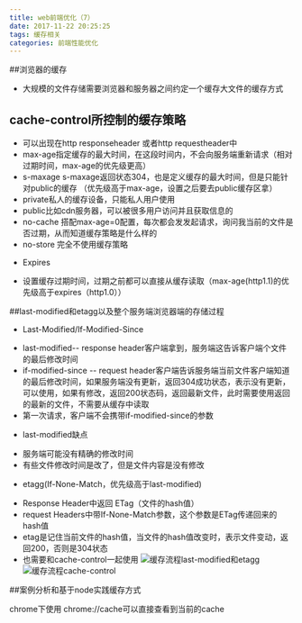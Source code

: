 ```yaml
---
title: web前端优化（7）
date: 2017-11-22 20:25:25
tags: 缓存相关
categories: 前端性能优化
---
```




##浏览器的缓存

 * 大规模的文件存储需要浏览器和服务器之间约定一个缓存大文件的缓存方式

 
 
 
## cache-control所控制的缓存策略

 * 可以出现在http responseheader 或者http requestheader中
 * max-age指定缓存的最大时间，在这段时间内，不会向服务端重新请求（相对过期时间，max-age的优先级更高）
 * s-maxage s-maxage返回状态304，也是定义缓存的最大时间，但是只能针对public的缓存 （优先级高于max-age，设置之后要去public缓存区拿）
 * private私人的缓存设备，只能私人用户使用
 * public比如cdn服务器，可以被很多用户访问并且获取信息的
 * no-cache 搭配max-age=0配置，每次都会发发起请求，询问我当前的文件是否过期，从而知道缓存策略是什么样的
 * no-store 完全不使用缓存策略
 - Expires
  * 设置缓存过期时间，过期之前都可以直接从缓存读取（max-age(http1.1)的优先级高于expires（http1.0））
<!--more-->
##last-modified和etagg以及整个服务端浏览器端的存储过程
 - Last-Modified/If-Modified-Since
  * last-modified-- response header客户端拿到，服务端这告诉客户端个文件的最后修改时间
  * if-modified-since -- request header客户端告诉服务端当前文件客户端知道的最后修改时间，如果服务端没有更新，返回304成功状态，表示没有更新，可以使用，如果有修改，返回200状态码，返回最新文件，此时需要使用返回的最新的文件，不需要从缓存中读取
   * 第一次请求，客户端不会携带if-modified-since的参数
 - last-modified缺点
  * 服务端可能没有精确的修改时间
  * 有些文件修改时间是改了，但是文件内容是没有修改
 - etagg(If-None-Match，优先级高于last-modified)
  * Response Header中返回 ETag（文件的hash值）
  * request Headers中带If-None-Match参数，这个参数是ETag传递回来的hash值
  * etag是记住当前文件的hash值，当文件的hash值改变时，表示文件变动，返回200，否则是304状态
  * 也需要和cache-control一起使用
  ![缓存流程last-modified和etagg](http://otdc3q7z7.bkt.clouddn.com/E394114D-4422-499E-90AD-C0C3317E957C.png)
  ![缓存流程cache-control](http://otdc3q7z7.bkt.clouddn.com/3DD6BC6C-F4D3-4CC6-A3C8-7B96F57FC9C6.png)

##案例分析和基于node实践缓存方式

chrome下使用 chrome://cache可以直接查看到当前的cache
